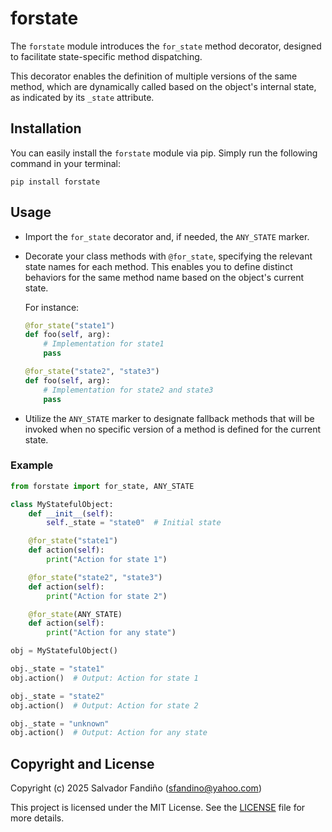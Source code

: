 # forstate

The `forstate` module introduces the `for_state` method decorator,
designed to facilitate state-specific method dispatching.

This decorator enables the definition of multiple versions of the same
method, which are dynamically called based on the object's internal
state, as indicated by its `_state` attribute.

## Installation

You can easily install the `forstate` module via pip. Simply run the
following command in your terminal:

```
pip install forstate
```

## Usage

- Import the `for_state` decorator and, if needed, the `ANY_STATE`
  marker.

- Decorate your class methods with `@for_state`, specifying the
  relevant state names for each method. This enables you to define
  distinct behaviors for the same method name based on the object's
  current state.

  For instance:

  ```python
  @for_state("state1")
  def foo(self, arg):
      # Implementation for state1
      pass

  @for_state("state2", "state3")
  def foo(self, arg):
      # Implementation for state2 and state3
      pass
  ```

- Utilize the `ANY_STATE` marker to designate fallback methods that
  will be invoked when no specific version of a method is defined for
  the current state.

### Example

```python
from forstate import for_state, ANY_STATE

class MyStatefulObject:
    def __init__(self):
        self._state = "state0"  # Initial state

    @for_state("state1")
    def action(self):
        print("Action for state 1")

    @for_state("state2", "state3")
    def action(self):
        print("Action for state 2")

    @for_state(ANY_STATE)
    def action(self):
        print("Action for any state")

obj = MyStatefulObject()

obj._state = "state1"
obj.action()  # Output: Action for state 1

obj._state = "state2"
obj.action()  # Output: Action for state 2

obj._state = "unknown"
obj.action()  # Output: Action for any state
```

## Copyright and License

Copyright (c) 2025 Salvador Fandiño (sfandino@yahoo.com)

This project is licensed under the MIT License. See the [LICENSE](LICENSE) file for more details.


